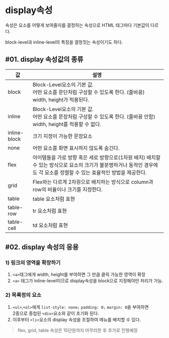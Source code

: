 # display속성

속성은 요소를 어떻게 보여줄지를 결정하는 속성으로 HTML 태그마다 기본값이 다르다.

block-level과 inline-level의 특징을 결정짓는 속성이기도 하다.

## #01. display 속성값의 종류

| 값 | 설명 |
|---|---|
| block | Block-Level요소의 기본 값.<br/>어떤 요소를 문단처럼 구성할 수 있도록 한다. (줄바꿈)<br/>width, height가 적용된다. |
| inline | Block-Level요소의 기본 값.<br/>어떤 요소를 문장처럼 구성할 수 있도록 한다. (줄바꿈 안함)<br/>width, height를 적용할 수 없다. |
| inline-block | 크기 지정이 가능한 문장요소 |
| none | 어떤 요소를 화면 표시하지 않도록 숨긴다. |
| flex | 아이템들을 가로 방향 혹은 세로 방향으로(1차원 배치) 배치할 수 있는 방식으로 요소의 크기가 불분명하거나 동적인 경우에도 각 요소를 정렬할 수 있는 효율적인 방법을 제공한다. |
| grid | Flex와는 다르게 2차원으로 배치하는 방식으로 column과 row의 비율이나 크기를 지정한다. |
| table | table 요소처럼 표현 |
| table-row | tr 요소처럼 표현 |
| table-cell | td 요소처럼 표현 |


## #02. display 속성의 응용

### 1) 링크의 영역을 확장하기

1. `<a>`태그에게 width, height를 부여하면 그 만큼 클릭 가능한 영역이 확장
1. `<a>` 태그가 inline-level이므로 display속성을 block으로 지정해야만 처리가 가능.

### 2) 목록정의 요소

1. `<ul>`,`<ol>`에게 `list-style: none;` `padding: 0;` `margin: 0`을 부여하면<br/>2중으로 중첩된 `<div>`요소와 같이 초기화 된다.
1. 이후부터 `<li>`요소의 display 속성을 조절하여 메뉴를 배치할 수 있다.

> flex, grid, table 속성은 15단원까지 마무리한 후 추가로 진행예정